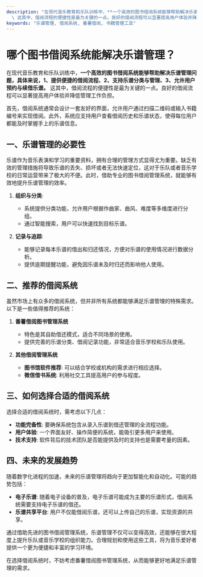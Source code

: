 ```yaml
---
description: "在现代音乐教育和乐队训练中，**一个高效的图书借阅系统能够帮助解决乐谱管理问题，具体来说，1、提供便捷的借阅流程、2、支持乐谱分类与管理、3、允许用户预约与续借乐谱。**\
  \ 这其中，借阅流程的便捷性是最为关键的一点。良好的借阅流程可以显著提高用户体验并降低管理工作负担。"
keywords: "乐谱管理, 借阅系统, 番薯借阅, 书籍管理工具"
---
```

# 哪个图书借阅系统能解决乐谱管理？

在现代音乐教育和乐队训练中，**一个高效的图书借阅系统能够帮助解决乐谱管理问题，具体来说，1、提供便捷的借阅流程、2、支持乐谱分类与管理、3、允许用户预约与续借乐谱。** 这其中，借阅流程的便捷性是最为关键的一点。良好的借阅流程可以显著提高用户体验并降低管理工作负担。

首先，借阅系统通常会设计一套友好的界面，允许用户通过扫描二维码或输入书籍编号来实现借阅。此外，系统应支持用户查看借阅历史和乐谱状态，使得每位用户都能及时掌握手上的乐谱信息。

## **一、乐谱管理的必要性**

乐谱作为音乐表演和学习的重要资料，拥有合理的管理方式显得尤为重要。缺乏有效的管理措施将导致乐谱的丢失、损坏或者无法快速定位，这对于乐队或者音乐学校的日常运营带来了极大的不便。此时，借助专业的图书借阅管理系统，就能够有效地提升乐谱管理的效率。

1. **组织与分类**:
   - 系统提供分类功能，允许用户根据作曲家、曲风、难度等多维度进行分组。
   - 通过智能搜索，用户可以快速找到目标乐谱。

2. **记录与追踪**:
   - 能够记录每本乐谱的借出和归还情况，方便对乐谱的使用情况进行数据分析。
   - 提供逾期提醒功能，避免因乐谱未及时归还而影响他人使用。

## **二、推荐的借阅系统**

虽然市场上有众多的借阅系统，但并非所有系统都能够满足乐谱管理的特殊需求。以下是一些值得推荐的系统：

1. **番薯借阅图书管理系统**
   - 特色是其自助借还模式，适合不同场景的使用。
   - 提供完善的乐谱分类、借阅记录功能，非常适合音乐学校和乐队使用。

2. **其他借阅管理系统**
   - **图书馆软件推荐**: 可以结合学校或机构的需求进行相应选择。
   - **微信借书系统**: 利用社交工具提高用户的参与程度。

## **三、如何选择合适的借阅系统**

选择合适的借阅系统时，需考虑以下几点：

- **功能完备性**: 要确保系统包含从录入乐谱到借还管理的全流程功能。
- **用户体验**: 一个界面友好、操作简便的系统，能吸引更多用户来使用。
- **技术支持**: 软件背后的技术团队是否能提供及时的支持也是需要考量的因素。

## **四、未来的发展趋势**

随着数字化进程的加速，未来的乐谱管理将趋向于更加智能化和自动化。可能的趋势包括：

- **电子乐谱**: 随着电子设备的普及，电子乐谱可能成为主要的乐谱形式，借阅系统需要支持电子乐谱的借还。
- **乐谱共享平台**: 用户不仅能借阅乐谱，还可以上传自己的乐谱，实现资源的共享。

通过借助先进的图书借阅管理系统，乐谱管理不仅可以变得高效，还能够在很大程度上提升乐队或音乐学校的组织能力。合理规划和使用这些工具，将为音乐爱好者提供一个更为便捷和丰富的学习环境。

在选择借阅系统时，不妨考虑番薯借阅图书管理系统，从而能够更好地满足乐谱管理的需求。
